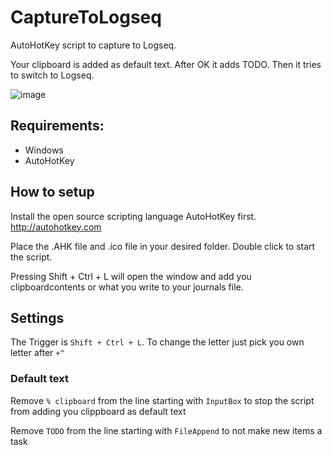 # CaptureToLogseq
AutoHotKey script to capture to Logseq.

Your clipboard is added as default text. After OK it adds TODO. Then it tries to switch to Logseq.

![image](https://github.com/kennethaar/CaptureToLogseq/assets/5931199/9deeff67-728f-460f-b883-389c5beaf3bb)

## Requirements:
- Windows
- AutoHotKey

## How to setup

Install the open source scripting language AutoHotKey first. http://autohotkey.com

Place the .AHK file and .ico file in your desired folder. Double click to start the script.

Pressing Shift + Ctrl + L will open the window and add you clipboardcontents or what you write to your journals file.

## Settings

The Trigger is `Shift + Ctrl + L`. To change the letter just pick you own letter after `+^`

### Default text

Remove `% clipboard` from the line starting with `InputBox` to stop the script from adding you clippboard as default text

Remove `TODO` from the line starting with `FileAppend` to not make new items a task


